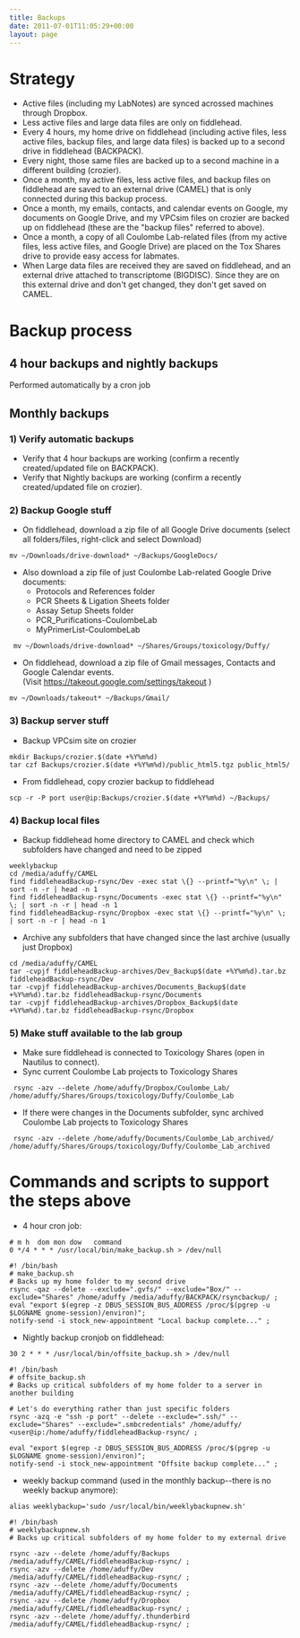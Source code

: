 ```yaml
---
title: Backups
date: 2011-07-01T11:05:29+00:00
layout: page
---
```

# Strategy

  * Active files (including my LabNotes) are synced acrossed machines through Dropbox.
  * Less active files and large data files are only on fiddlehead.
  * Every 4 hours, my home drive on fiddlehead (including active files, less active files, backup files, and large data files) is backed up to a second drive in fiddlehead (BACKPACK).
  * Every night, those same files are backed up to a second machine in a different building (crozier).
  * Once a month, my active files, less active files, and backup files on fiddlehead are saved to an external drive (CAMEL) that is only connected during this backup process.
  * Once a month, my emails, contacts, and calendar events on Google, my documents on Google Drive, and my VPCsim files on crozier are backed up on fiddlehead (these are the "backup files" referred to above).
  * Once a month, a copy of all Coulombe Lab-related files (from my active files, less active files, and Google Drive) are placed on the Tox Shares drive to provide easy access for labmates.
  * When Large data files are received they are saved on fiddlehead, and an external drive attached to transcriptome (BIGDISC).  Since they are on this external drive and don't get changed, they don't get saved on CAMEL.

# Backup process

## 4 hour backups and nightly backups

  Performed automatically by a cron job

## Monthly backups

### 1) Verify automatic backups

  * Verify that 4 hour backups are working (confirm a recently created/updated file on BACKPACK).
  * Verify that Nightly backups are working (confirm a recently created/updated file on crozier).

### 2) Backup Google stuff

  * On fiddlehead, download a zip file of all Google Drive documents (select all folders/files, right-click and select Download)

~~~
mv ~/Downloads/drive-download* ~/Backups/GoogleDocs/
~~~

  * Also download a zip file of just Coulombe Lab-related Google Drive documents:
    * Protocols and References folder
    * PCR Sheets & Ligation Sheets folder
    * Assay Setup Sheets folder
    * PCR_Purifications-CoulombeLab
    * MyPrimerList-CoulombeLab

~~~
 mv ~/Downloads/drive-download* ~/Shares/Groups/toxicology/Duffy/
~~~

  * On fiddlehead, download a zip file of Gmail messages, Contacts and Google Calendar events. (Visit <https://takeout.google.com/settings/takeout> )

~~~
mv ~/Downloads/takeout* ~/Backups/Gmail/
~~~

### 3) Backup server stuff

  * Backup VPCsim site on crozier

~~~
mkdir Backups/crozier.$(date +%Y%m%d)
tar czf Backups/crozier.$(date +%Y%m%d)/public_html5.tgz public_html5/
~~~

  * From fiddlehead, copy crozier backup to fiddlehead

~~~
scp -r -P port user@ip:Backups/crozier.$(date +%Y%m%d) ~/Backups/
~~~

### 4) Backup local files

  * Backup fiddlehead home directory to CAMEL and check which subfolders have changed and need to be zipped

~~~
weeklybackup
cd /media/aduffy/CAMEL
find fiddleheadBackup-rsync/Dev -exec stat \{} --printf="%y\n" \; | sort -n -r | head -n 1
find fiddleheadBackup-rsync/Documents -exec stat \{} --printf="%y\n" \; | sort -n -r | head -n 1
find fiddleheadBackup-rsync/Dropbox -exec stat \{} --printf="%y\n" \; | sort -n -r | head -n 1
~~~

  * Archive any subfolders that have changed since the last archive (usually just Dropbox)

~~~
cd /media/aduffy/CAMEL
tar -cvpjf fiddleheadBackup-archives/Dev_Backup$(date +%Y%m%d).tar.bz fiddleheadBackup-rsync/Dev
tar -cvpjf fiddleheadBackup-archives/Documents_Backup$(date +%Y%m%d).tar.bz fiddleheadBackup-rsync/Documents
tar -cvpjf fiddleheadBackup-archives/Dropbox_Backup$(date +%Y%m%d).tar.bz fiddleheadBackup-rsync/Dropbox
~~~

### 5) Make stuff available to the lab group

* Make sure fiddlehead is connected to Toxicology Shares (open in Nautilus to connect).
* Sync current Coulombe Lab projects to Toxicology Shares

~~~
 rsync -azv --delete /home/aduffy/Dropbox/Coulombe_Lab/ /home/aduffy/Shares/Groups/toxicology/Duffy/Coulombe_Lab
~~~

* If there were changes in the Documents subfolder, sync archived Coulombe Lab projects to Toxicology Shares

~~~
 rsync -azv --delete /home/aduffy/Documents/Coulombe_Lab_archived/ /home/aduffy/Shares/Groups/toxicology/Duffy/Coulombe_Lab_archived
~~~

# Commands and scripts to support the steps above

  * 4 hour cron job:

~~~
# m h  dom mon dow   command
0 */4 * * * /usr/local/bin/make_backup.sh > /dev/null
~~~

~~~
#! /bin/bash
# make_backup.sh
# Backs up my home folder to my second drive
rsync -qaz --delete --exclude=".gvfs/" --exclude="Box/" --exclude="Shares" /home/aduffy /media/aduffy/BACKPACK/rsyncbackup/ ;
eval "export $(egrep -z DBUS_SESSION_BUS_ADDRESS /proc/$(pgrep -u $LOGNAME gnome-session)/environ)";
notify-send -i stock_new-appointment "Local backup complete..." ;
~~~

  * Nightly backup cronjob on fiddlehead:

~~~
30 2 * * * /usr/local/bin/offsite_backup.sh > /dev/null
~~~

~~~
#! /bin/bash
# offsite_backup.sh
# Backs up critical subfolders of my home folder to a server in another building

# Let's do everything rather than just specific folders
rsync -azq -e "ssh -p port" --delete --exclude=".ssh/" --exclude="Shares" --exclude=".smbcredentials" /home/aduffy/ <user@ip:/home/aduffy/fiddleheadBackup-rsync/ ;

eval "export $(egrep -z DBUS_SESSION_BUS_ADDRESS /proc/$(pgrep -u $LOGNAME gnome-session)/environ)";
notify-send -i stock_new-appointment "Offsite backup complete..." ;
~~~

  * weekly backup command (used in the monthly backup--there is no weekly backup anymore):

~~~
alias weeklybackup='sudo /usr/local/bin/weeklybackupnew.sh'
~~~

~~~
#! /bin/bash
# weeklybackupnew.sh
# Backs up critical subfolders of my home folder to my external drive

rsync -azv --delete /home/aduffy/Backups /media/aduffy/CAMEL/fiddleheadBackup-rsync/ ;
rsync -azv --delete /home/aduffy/Dev /media/aduffy/CAMEL/fiddleheadBackup-rsync/ ;
rsync -azv --delete /home/aduffy/Documents /media/aduffy/CAMEL/fiddleheadBackup-rsync/ ;
rsync -azv --delete /home/aduffy/Dropbox /media/aduffy/CAMEL/fiddleheadBackup-rsync/ ;
rsync -azv --delete /home/aduffy/.thunderbird /media/aduffy/CAMEL/fiddleheadBackup-rsync/ ;
~~~
